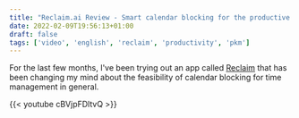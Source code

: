 ```yaml
---
title: "Reclaim.ai Review - Smart calendar blocking for the productive engineer"
date: 2022-02-09T19:56:13+01:00
draft: false
tags: ['video', 'english', 'reclaim', 'productivity', 'pkm']
---
```


For the last few months, I've been trying out an app called [Reclaim](https://reclaim.ai) that has been changing my mind about the feasibility of calendar blocking for time management in general.

{{< youtube cBVjpFDltvQ >}}